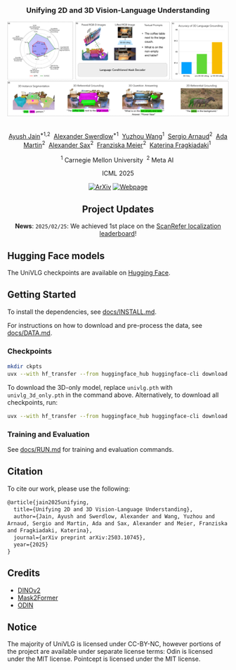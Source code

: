 <div align="center">
<br>
<h3>Unifying 2D and 3D Vision-Language Understanding  </h3>

<img src="docs/images/teaser.png" width="1000">

<br>
<br>

[Ayush Jain](https://ayushjain1144.github.io/)<sup>*1,2</sup>&nbsp;
[Alexander Swerdlow](https://aswerdlow.com/)<sup>*1</sup>&nbsp;
[Yuzhou Wang](https://mihirp1998.github.io/)<sup>1</sup>&nbsp;
[Sergio Arnaud](https://scholar.google.com/citations?user=-dCETaQAAAAJ)<sup>2</sup>&nbsp;
[Ada Martin](https://scholar.google.com/citations?user=rb5QHIUAAAAJ)<sup>2</sup>&nbsp;
[Alexander Sax](https://alexsax.github.io/)<sup>2</sup>&nbsp;
[Franziska Meier](https://fmeier.github.io/)<sup>2</sup>&nbsp;
[Katerina Fragkiadaki](https://www.cs.cmu.edu/~katef/)<sup>1</sup>&nbsp;
<br>

<sup>1</sup> Carnegie Mellon University&nbsp;
<sup>2</sup> Meta AI&nbsp;

ICML 2025
 
[![ArXiv](https://img.shields.io/badge/ArXiv-<2503.10745>-<COLOR>.svg)](https://arxiv.org/abs/2503.10745) [![Webpage](https://img.shields.io/badge/Webpage-UniVLG-<COLOR>.svg)](https://univlg.github.io/) 

## Project Updates

**News**: ```2025/02/25```: We achieved 1st place on the [ScanRefer localization leaderboard](https://kaldir.vc.in.tum.de/scanrefer_benchmark/benchmark_localization)!
  
</div>

## Hugging Face models

The UniVLG checkpoints are available on [Hugging Face](https://huggingface.co/katefgroup/UniVLG/tree/main).

## Getting Started

To install the dependencies, see [docs/INSTALL.md](docs/INSTALL.md).

For instructions on how to download and pre-process the data, see [docs/DATA.md](docs/DATA.md).

### Checkpoints

```bash
mkdir ckpts
uvx --with hf_transfer --from huggingface_hub huggingface-cli download katefgroup/UniVLG --include "univlg.pth" --local-dir ckpts
```

To download the 3D-only model, replace `univlg.pth` with `univlg_3d_only.pth` in the command above. Alternatively, to download all checkpoints, run:

```bash
uvx --with hf_transfer --from huggingface_hub huggingface-cli download katefgroup/UniVLG --local-dir ckpts
```

### Training and Evaluation

See [docs/RUN.md](docs/RUN.md) for training and evaluation commands.

## Citation
To cite our work, please use the following:
```
@article{jain2025unifying,
  title={Unifying 2D and 3D Vision-Language Understanding},
  author={Jain, Ayush and Swerdlow, Alexander and Wang, Yuzhou and Arnaud, Sergio and Martin, Ada and Sax, Alexander and Meier, Franziska and Fragkiadaki, Katerina},
  journal={arXiv preprint arXiv:2503.10745},
  year={2025}
}
```

## Credits

- [DINOv2](https://github.com/facebookresearch/dinov2)
- [Mask2Former](https://github.com/facebookresearch/Mask2Former)
- [ODIN](https://github.com/ayushjain1144/odin)

## Notice

The majority of UniVLG is licensed under CC-BY-NC, however portions of the project are available under separate license terms: Odin is licensed under the MIT license. Pointcept is licensed under the MIT license.
